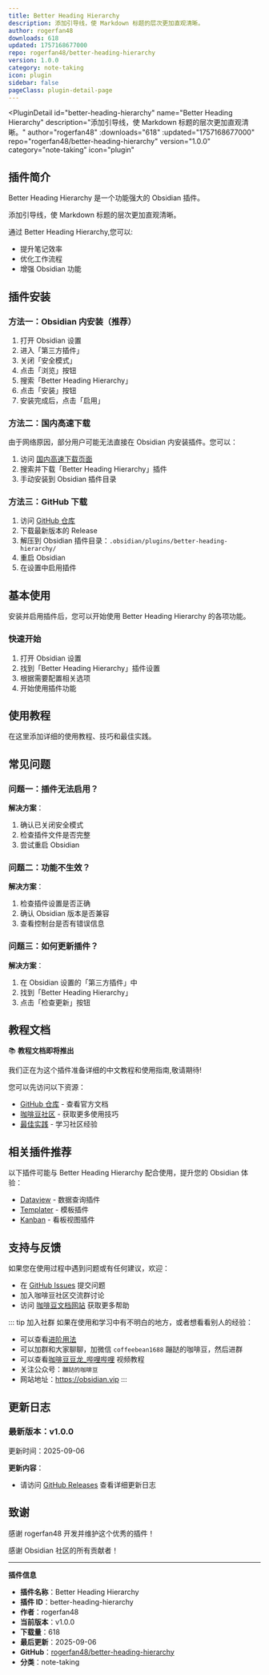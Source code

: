```yaml
---
title: Better Heading Hierarchy
description: 添加引导线，使 Markdown 标题的层次更加直观清晰。
author: rogerfan48
downloads: 618
updated: 1757168677000
repo: rogerfan48/better-heading-hierarchy
version: 1.0.0
category: note-taking
icon: plugin
sidebar: false
pageClass: plugin-detail-page
---
```


<PluginDetail
  id="better-heading-hierarchy"
  name="Better Heading Hierarchy"
  description="添加引导线，使 Markdown 标题的层次更加直观清晰。"
  author="rogerfan48"
  :downloads="618"
  :updated="1757168677000"
  repo="rogerfan48/better-heading-hierarchy"
  version="1.0.0"
  category="note-taking"
  icon="plugin"
>

<!-- AUTO_GENERATED_START -->
## 插件简介

Better Heading Hierarchy 是一个功能强大的 Obsidian 插件。

添加引导线，使 Markdown 标题的层次更加直观清晰。

通过 Better Heading Hierarchy,您可以:

- 提升笔记效率
- 优化工作流程
- 增强 Obsidian 功能

<!-- AUTO_GENERATED_END -->

<!-- AUTO_GENERATED_START -->
## 插件安装

### 方法一：Obsidian 内安装（推荐）

1. 打开 Obsidian 设置
2. 进入「第三方插件」
3. 关闭「安全模式」
4. 点击「浏览」按钮
5. 搜索「Better Heading Hierarchy」
6. 点击「安装」按钮
7. 安装完成后，点击「启用」

### 方法二：国内高速下载

由于网络原因，部分用户可能无法直接在 Obsidian 内安装插件。您可以：

1. 访问 [国内高速下载页面](/zh/documentation/obsidian-plugins-download.html)
2. 搜索并下载「Better Heading Hierarchy」插件
3. 手动安装到 Obsidian 插件目录

### 方法三：GitHub 下载

1. 访问 [GitHub 仓库](https://github.com/rogerfan48/better-heading-hierarchy)
2. 下载最新版本的 Release
3. 解压到 Obsidian 插件目录：`.obsidian/plugins/better-heading-hierarchy/`
4. 重启 Obsidian
5. 在设置中启用插件

## 基本使用

安装并启用插件后，您可以开始使用 Better Heading Hierarchy 的各项功能。

### 快速开始

1. 打开 Obsidian 设置
2. 找到「Better Heading Hierarchy」插件设置
3. 根据需要配置相关选项
4. 开始使用插件功能

<!-- AUTO_GENERATED_END -->

<!-- CUSTOM_CONTENT_START:tutorial -->
## 使用教程

在这里添加详细的使用教程、技巧和最佳实践。

<!-- CUSTOM_CONTENT_END:tutorial -->

<!-- SHARED_CONTENT_START -->
## 常见问题

### 问题一：插件无法启用？

**解决方案**：
1. 确认已关闭安全模式
2. 检查插件文件是否完整
3. 尝试重启 Obsidian

### 问题二：功能不生效？

**解决方案**：
1. 检查插件设置是否正确
2. 确认 Obsidian 版本是否兼容
3. 查看控制台是否有错误信息

### 问题三：如何更新插件？

**解决方案**：
1. 在 Obsidian 设置的「第三方插件」中
2. 找到「Better Heading Hierarchy」
3. 点击「检查更新」按钮

## 教程文档

📚 **教程文档即将推出**

我们正在为这个插件准备详细的中文教程和使用指南,敬请期待!

您可以先访问以下资源：
- [GitHub 仓库](https://github.com/rogerfan48/better-heading-hierarchy) - 查看官方文档
- [咖啡豆社区](/zh/bases/) - 获取更多使用技巧
- [最佳实践](/zh/best-practices/) - 学习社区经验

## 相关插件推荐

以下插件可能与 Better Heading Hierarchy 配合使用，提升您的 Obsidian 体验：

- [Dataview](/zh/plugins/dataview.html) - 数据查询插件
- [Templater](/zh/plugins/templater-obsidian.html) - 模板插件
- [Kanban](/zh/plugins/obsidian-kanban.html) - 看板视图插件

## 支持与反馈

如果您在使用过程中遇到问题或有任何建议，欢迎：

- 在 [GitHub Issues](https://github.com/rogerfan48/better-heading-hierarchy/issues) 提交问题
- 加入咖啡豆社区交流群讨论
- 访问 [咖啡豆文档网站](https://obsidian.vip) 获取更多帮助

::: tip 加入社群
如果在使用和学习中有不明白的地方，或者想看看别人的经验：
- 可以查看[进阶用法](/zh/advanced)
- 可以加群和大家聊聊，加微信 `coffeebean1688` 蹦跶的咖啡豆，然后进群
- 可以查看[咖啡豆豆龙_哔哩哔哩](https://space.bilibili.com/618777356) 视频教程
- 关注公众号：`蹦跶的咖啡豆`
- 网站地址：https://obsidian.vip
:::
<!-- SHARED_CONTENT_END -->

<!-- AUTO_GENERATED_START -->
## 更新日志

### 最新版本：v1.0.0

更新时间：2025-09-06

**更新内容**：
- 请访问 [GitHub Releases](https://github.com/rogerfan48/better-heading-hierarchy/releases) 查看详细更新日志

## 致谢

感谢 rogerfan48 开发并维护这个优秀的插件！

感谢 Obsidian 社区的所有贡献者！

---

**插件信息**
- **插件名称**：Better Heading Hierarchy
- **插件 ID**：better-heading-hierarchy
- **作者**：rogerfan48
- **当前版本**：v1.0.0
- **下载量**：618
- **最后更新**：2025-09-06
- **GitHub**：[rogerfan48/better-heading-hierarchy](https://github.com/rogerfan48/better-heading-hierarchy)
- **分类**：note-taking
<!-- AUTO_GENERATED_END -->

</PluginDetail>

